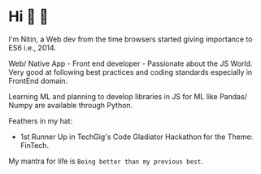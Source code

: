 # Hi 👋 🙂

I'm Nitin, a Web dev from the time browsers started giving importance to ES6 i.e., 2014. 

Web/ Native App - Front end developer - Passionate about the JS World.
Very good at following best practices and coding standards especially in FrontEnd domain.

Learning ML and planning to develop libraries in JS for ML like Pandas/ Numpy are available through Python.

Feathers in my hat:
- 1st Runner Up in TechGig's Code Gladiator Hackathon for the Theme: FinTech.

My mantra for life is `Being better than my previous best`.
